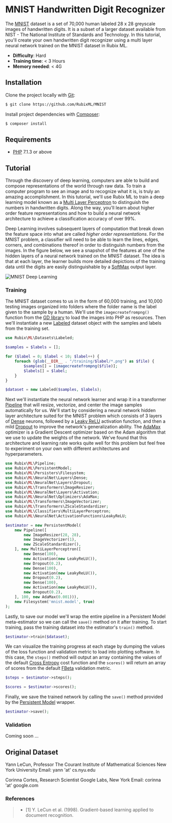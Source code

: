 # MNIST Handwritten Digit Recognizer
The [MNIST](https://en.wikipedia.org/wiki/MNIST_database) dataset is a set of 70,000 human labeled 28 x 28 greyscale images of handwritten digits. It is a subset of a larger dataset available from NIST - The National Institute of Standards and Technology. In this tutorial, you'll create your own handwritten digit recognizer using a multi layer neural network trained on the MNIST dataset in Rubix ML.

- **Difficulty**: Hard
- **Training time**: < 3 Hours
- **Memory needed**: < 4G

## Installation

Clone the project locally with [Git](https://git-scm.com/):
```sh
$ git clone https://github.com/RubixML/MNIST
```

Install project dependencies with [Composer](http://getcomposer.com):
```sh
$ composer install
```

## Requirements
- [PHP](https://php.net) 7.1.3 or above

## Tutorial
Through the discovery of deep learning, computers are able to build and compose representations of the world through raw data. To train a computer program to see an image and to recognize what it is, is truly an amazing accomplishment. In this tutorial, we'll use Rubix ML to train a deep learning model known as a [Multi Layer Perceptron](https://github.com/RubixML/RubixML#multi-layer-perceptron) to distinguish the numbers in handwritten digits. Along the way, you'll learn about higher order feature representations and how to build a neural network architecture to achieve a classification accuracy of over 99%.

Deep Learning involves subsequent layers of computation that break down the feature space into what are called *higher order representations*. For the MNIST problem, a classifier will need to be able to learn the lines, edges, corners, and combinations thereof in order to distinguish numbers from the images. In the figure below, we see a snapshot of the features at one of the hidden layers of a neural network trained on the MNIST dataset. The idea is that at each layer, the learner builds more detailed depictions of the training data until the digits are easily distinguishable by a [SoftMax](https://github.com/RubixML/RubixML#softmax) output layer.

![MNIST Deep Learning](https://github.com/RubixML/MNIST/blob/master/docs/mnist-deep-learning.png?raw=true)

### Training
The MNIST dataset comes to us in the form of 60,000 training, and 10,000 testing images organized into folders where the folder name is the label given to the sample by a human. We'll use the `imagecreatefrompng()` function from the [GD library](https://www.php.net/manual/en/book.image.php) to load the images into PHP as resources. Then we'll instantiate a new [Labeled](https://github.com/RubixML/RubixML#labeled) dataset object with the samples and labels from the training set.

```php
use Rubix\ML\Datasets\Labeled;

$samples = $labels = [];

for ($label = 0; $label < 10; $label++) {
    foreach (glob(__DIR__ . "/training/$label/*.png") as $file) {
        $samples[] = [imagecreatefrompng($file)];
        $labels[] = $label;
    }
}

$dataset = new Labeled($samples, $labels);
```

Next we'll instantiate the neural network learner and wrap it in a transformer [Pipeline](https://github.com/RubixML/RubixML#pipeline) that will resize, vectorize, and center the image samples automatically for us. We'll start by considering a neural network hidden layer architecture suited for the MNIST problem which consists of 3 layers of [Dense](https://github.com/RubixML/RubixML#dense) neurons, followed by a [Leaky ReLU](https://github.com/RubixML/RubixML#leaky-relu) activation function, and then a mild [Dropout](https://github.com/RubixML/RubixML#dropout) to improve the network's generalization ability. The [AdaMax](https://github.com/RubixML/RubixML#adamax) optimizer is a Gradient Descent optimizer based on the Adam algorithm that we use to update the weights of the network. We've found that this architecture and learning rate works quite well for this problem but feel free to experiment on your own with different architectures and hyperparameters.

```php
use Rubix\ML\Pipeline;
use Rubix\ML\PersistentModel;
use Rubix\ML\Persisters\Filesystem;
use Rubix\ML\NeuralNet\Layers\Dense;
use Rubix\ML\NeuralNet\Layers\Dropout;
use Rubix\ML\Transformers\ImageResizer;
use Rubix\ML\NeuralNet\Layers\Activation;
use Rubix\ML\NeuralNet\Optimizers\AdaMax;
use Rubix\ML\Transformers\ImageVectorizer;
use Rubix\ML\Transformers\ZScaleStandardizer;
use Rubix\ML\Classifiers\MultiLayerPerceptron;
use Rubix\ML\NeuralNet\ActivationFunctions\LeakyReLU;

$estimator = new PersistentModel(
    new Pipeline([
        new ImageResizer(28, 28),
        new ImageVectorizer(1),
        new ZScaleStandardizer(),
    ], new MultiLayerPerceptron([
        new Dense(100),
        new Activation(new LeakyReLU()),
        new Dropout(0.2),
        new Dense(100),
        new Activation(new LeakyReLU()),
        new Dropout(0.2),
        new Dense(100),
        new Activation(new LeakyReLU()),
        new Dropout(0.2),
    ], 100, new AdaMax(0.001))),
    new Filesystem('mnist.model', true)
);
```

Lastly, to save our model we'll wrap the entire pipeline in a Persistent Model meta-estimator so we can call the `save()` method on it after training. To start training, pass the training dataset into the estimator's `train()` method.

```php
$estimator->train($dataset);
```

We can visualize the training progress at each stage by dumping the values of the loss function and validation metric to load into plotting software. In this case, the `steps()` method will output an array containing the values of the default [Cross Entropy](https://github.com/RubixML/RubixML#cross-entropy) cost function and the `scores()` will return an array of scores from the default [FBeta](https://github.com/RubixML/RubixML#f-beta) validation metric.

```php
$steps = $estimator->steps();

$scores = $estimator->scores();
```

Finally, we save the trained network by calling the `save()` method provided by the [Persistent Model](https://github.com/RubixML/RubixML#persistent-model) wrapper.

```php
$estimator->save();
```

### Validation

Coming soon ...

## Original Dataset
Yann LeCun, Professor
The Courant Institute of Mathematical Sciences
New York University
Email: yann 'at' cs.nyu.edu 

Corinna Cortes, Research Scientist
Google Labs, New York
Email: corinna 'at' google.com

### References
>- [1] Y. LeCun et al. (1998). Gradient-based learning applied to document recognition.